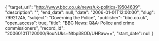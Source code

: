 {
  "target_url": "http://www.bbc.co.uk/news/uk-politics-19504639", 
  "description": "", 
  "end_date": null, 
  "date": "2006-01-01T12:00:00", 
  "slug": 79921245, 
  "subject": "Governing the Police", 
  "publisher": "bbc.co.uk", 
  "open_access": true, 
  "title": "BBC News: Q&A: Police and crime commissioners", 
  "record_id": "20060101T120000/RouNUks+Ntbp38OD/UHRaw==", 
  "start_date": null
}

